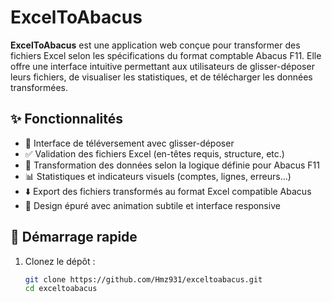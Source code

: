 # ExcelToAbacus

**ExcelToAbacus** est une application web conçue pour transformer des fichiers Excel selon les spécifications du format comptable Abacus F11. Elle offre une interface intuitive permettant aux utilisateurs de glisser-déposer leurs fichiers, de visualiser les statistiques, et de télécharger les données transformées.

## ✨ Fonctionnalités

- 📁 Interface de téléversement avec glisser-déposer
- ✅ Validation des fichiers Excel (en-têtes requis, structure, etc.)
- 🔁 Transformation des données selon la logique définie pour Abacus F11
- 📊 Statistiques et indicateurs visuels (comptes, lignes, erreurs…)
- ⬇️ Export des fichiers transformés au format Excel compatible Abacus
- 💠 Design épuré avec animation subtile et interface responsive

## 🚀 Démarrage rapide

1. Clonez le dépôt :
   ```bash
   git clone https://github.com/Hmz931/exceltoabacus.git
   cd exceltoabacus
